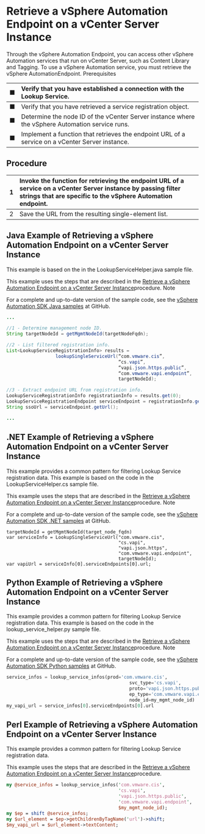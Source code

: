 # Retrieve a vSphere Automation Endpoint on a vCenter Server Instance

Through the vSphere Automation Endpoint, you can access other vSphere Automation services that run on vCenter Server, such as Content Library and Tagging. To use a vSphere Automation service, you must retrieve the vSphere AutomationEndpoint. Prerequisites 

| ■  | Verify that you have established a connection with the Lookup Service.  |
| :--- | :--- |
| ■  | Verify that you have retrieved a service registration object.  |
| ■  | Determine the node ID of the vCenter Server instance where the vSphere Automation service runs.  |
| ■  | Implement a function that retrieves the endpoint URL of a service on a vCenter Server instance.  |

## Procedure 

| 1 | Invoke the function for retrieving the endpoint URL of a service on a vCenter Server instance by passing filter strings that are specific to the vSphere Automation endpoint.  |
| :--- | :--- |
| 2 | Save the URL from the resulting single-element list. |

## Java Example of Retrieving a vSphere Automation Endpoint on a vCenter Server Instance 

This example is based on the in the LookupServiceHelper.java sample file. 

This example uses the steps that are described in the [Retrieve a vSphere Automation Endpoint on a vCenter Server Instance](https://vdc-repo.vmware.com/vmwb-repository/dcr-public/64cb9a20-f092-41c5-9e10-08fb7e391407/e9127d93-e269-4c69-a0be-27a9b86f640b/doc/GUID-77A19103-9E63-4385-A1BD-7A5203D450D2.html#GUID-77A19103-9E63-4385-A1BD-7A5203D450D2)procedure. Note 

For a complete and up-to-date version of the sample code, see the [vSphere Automation SDK Java samples](https://github.com/vmware/vsphere-automation-sdk-java/blob/master/src/main/java/vmware/samples) at GitHub. 

```java
...

//1 - Determine management node ID.
String targetNodeId = getMgmtNodeId(targetNodeFqdn);

//2 - List filtered registration info.
List<LookupServiceRegistrationInfo> results =
                  lookupSingleServiceUrl(“com.vmware.cis”,
                                         “cs.vapi”,
                                         “vapi.json.https.public”,
                                         “com.vmware.vapi.endpoint”,
                                         targetNodeId);

//3 - Extract endpoint URL from registration info.
LookupServiceRegistrationInfo registrationInfo = results.get(0);
LookupServiceRegistrationEndpoint serviceEndpoint = registrationInfo.getServiceEndpoints().get(0);
String ssoUrl = serviceEndpoint.getUrl();

...
```

## .NET Example of Retrieving a vSphere Automation Endpoint on a vCenter Server Instance 

This example provides a common pattern for filtering Lookup Service registration data. This example is based on the code in the LookupServiceHelper.cs sample file. 

This example uses the steps that are described in the [Retrieve a vSphere Automation Endpoint on a vCenter Server Instance](https://vdc-repo.vmware.com/vmwb-repository/dcr-public/64cb9a20-f092-41c5-9e10-08fb7e391407/e9127d93-e269-4c69-a0be-27a9b86f640b/doc/GUID-77A19103-9E63-4385-A1BD-7A5203D450D2.html#GUID-77A19103-9E63-4385-A1BD-7A5203D450D2)procedure. Note 

For a complete and up-to-date version of the sample code, see the [vSphere Automation SDK .NET samples](https://github.com/vmware/vsphere-automation-sdk-.net/tree/master/vmware/samples) at GitHub. 

```aspnet
targetNodeId = getMgmtNodeId(target_node_fqdn)
var serviceInfo = LookupSingleServiceUrl("com.vmware.cis",
                                         "cs.vapi",
                                         "vapi.json.https",
                                         "com.vmware.vapi.endpoint",
                                         targetNodeId);
var vapiUrl = serviceInfo[0].serviceEndpoints[0].url;
```



## Python Example of Retrieving a vSphere Automation Endpoint on a vCenter Server Instance 

This example provides a common pattern for filtering Lookup Service registration data. This example is based on the code in the lookup\_service\_helper.py sample file. 

This example uses the steps that are described in the [Retrieve a vSphere Automation Endpoint on a vCenter Server Instance](https://vdc-repo.vmware.com/vmwb-repository/dcr-public/64cb9a20-f092-41c5-9e10-08fb7e391407/e9127d93-e269-4c69-a0be-27a9b86f640b/doc/GUID-77A19103-9E63-4385-A1BD-7A5203D450D2.html#GUID-77A19103-9E63-4385-A1BD-7A5203D450D2)procedure. Note 

For a complete and up-to-date version of the sample code, see the [vSphere Automation SDK Python samples](https://github.com/vmware/vsphere-automation-sdk-python/tree/master/samples) at GitHub. 

```python
service_infos = lookup_service_infos(prod='com.vmware.cis',
                                             svc_type='cs.vapi', 
                                             proto='vapi.json.https.public', 
                                             ep_type='com.vmware.vapi.endpoint',
                                             node_id=my_mgmt_node_id)
my_vapi_url = service_infos[0].serviceEndpoints[0].url
```

## Perl Example of Retrieving a vSphere Automation Endpoint on a vCenter Server Instance 

This example provides a common pattern for filtering Lookup Service registration data. 

This example uses the steps that are described in the [Retrieve a vSphere Automation Endpoint on a vCenter Server Instance](https://vdc-repo.vmware.com/vmwb-repository/dcr-public/64cb9a20-f092-41c5-9e10-08fb7e391407/e9127d93-e269-4c69-a0be-27a9b86f640b/doc/GUID-77A19103-9E63-4385-A1BD-7A5203D450D2.html#GUID-77A19103-9E63-4385-A1BD-7A5203D450D2)procedure. 

```perl
my @service_infos = lookup_service_infos('com.vmware.cis',
                                         'cs.vapi',
                                         'vapi.json.https.public',
                                         'com.vmware.vapi.endpoint',
                                         $my_mgmt_node_id);
my $ep = shift @service_infos;
my $url_element = $ep->getChildrenByTagName('url')->shift;
$my_vapi_url = $url_element->textContent;
```

